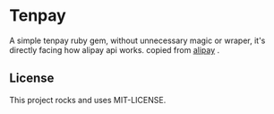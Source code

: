 # Tenpay

A simple tenpay ruby gem, without unnecessary magic or wraper, it's directly facing how alipay api works.
copied from [alipay](https://github.com/chloerei/alipay) .

## License

This project rocks and uses MIT-LICENSE.
